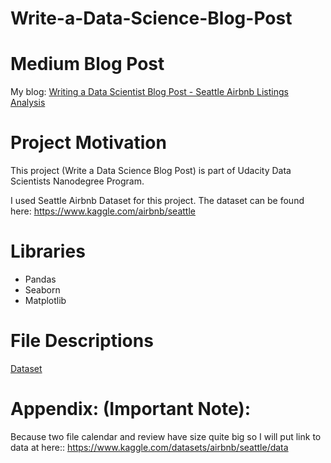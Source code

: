 # Write-a-Data-Science-Blog-Post

# Medium Blog Post
My blog: [Writing a Data Scientist Blog Post - Seattle Airbnb Listings Analysis](https://viblo.asia/p/project-writing-a-data-scientist-blog-post-seattle-airbnb-listings-analysis-y37LdEg2Vov)

# Project Motivation
This project (Write a Data Science Blog Post) is part of Udacity Data Scientists Nanodegree Program.

I used Seattle Airbnb Dataset for this project. The dataset can be found here: https://www.kaggle.com/airbnb/seattle

# Libraries
- Pandas
- Seaborn
- Matplotlib

# File Descriptions

[Dataset](https://www.kaggle.com/datasets/airbnb/seattle/data)

# Appendix: (Important Note):
Because two file calendar and review have size quite big so I will put link to data at here:: https://www.kaggle.com/datasets/airbnb/seattle/data
